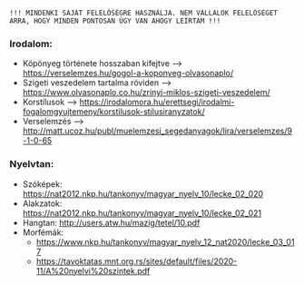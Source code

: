    !!! MINDENKI SAJÁT FELELŐSÉGRE HASZNÁLJA. NEM VÁLLALOK FELELŐSÉGET ARRA, HOGY MINDEN PONTOSAN ÚGY VAN AHOGY LEÍRTAM !!!

### Irodalom:
- Köpönyeg története hosszaban kifejtve --> https://verselemzes.hu/gogol-a-koponyeg-olvasonaplo/
- Szigeti veszedelem tartalma röviden --> https://www.olvasonaplo.co.hu/zrinyi-miklos-szigeti-veszedelem/
- Korstílusok --> https://irodalomora.hu/erettsegi/irodalmi-fogalomgyujtemeny/korstilusok-stilusiranyzatok/
- Verselemzés --> http://matt.ucoz.hu/publ/muelemzesi_segedanyagok/lira/verselemzes/9-1-0-65


### Nyelvtan:
- Szóképek: https://nat2012.nkp.hu/tankonyv/magyar_nyelv_10/lecke_02_020
- Alakzatok: https://nat2012.nkp.hu/tankonyv/magyar_nyelv_10/lecke_02_021
- Hangtan: http://users.atw.hu/mazig/tetel/10.pdf
- Morfémák:
  - https://www.nkp.hu/tankonyv/magyar_nyelv_12_nat2020/lecke_03_017
  - https://tavoktatas.mnt.org.rs/sites/default/files/2020-11/A%20nyelvi%20szintek.pdf
